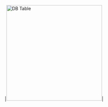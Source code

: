 |<img width="300" alt="DB Table" src="https://user-images.githubusercontent.com/45225513/99556430-db280180-2a04-11eb-977f-0be56e30673d.png">|
